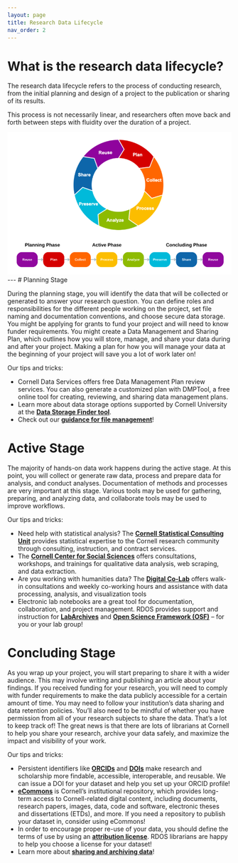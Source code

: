 ```yaml
---
layout: page
title: Research Data Lifecycle
nav_order: 2
---
```


# What is the research data lifecycle? 
The research data lifecycle refers to the process of conducting research, from the initial planning and design of a project to the publication or sharing of its results.  

This process is not necessarily linear, and researchers often move back and forth between steps with fluidity over the duration of a project.

<img src="/public/images/datalife.png" alt="Data lifecycle">
---
# Planning Stage 

During the planning stage, you will identify the data that will be collected or generated to answer your research question. You can define roles and responsibilities for the different people working on the project, set file naming and documentation conventions, and choose secure data storage. You might be applying for grants to fund your project and will need to know funder requirements.  You might create a Data Management and Sharing Plan, which outlines how you will store, manage, and share your data during and after your project. Making a plan for how you will manage your data at the beginning of your project will save you a lot of work later on! 
 
Our tips and tricks: 
- Cornell Data Services offers free Data Management Plan review services. You can also generate a customized plan with DMPTool, a free online tool for creating, reviewing, and sharing data management plans. 
- Learn more about data storage options supported by Cornell University at the **[Data Storage Finder tool](https://finder.research.cornell.edu)**. 
- Check out our **[guidance for file management](https://data.research.cornell.edu/data-management/storing-and-managing/file-management/)**! 


# Active Stage 

The majority of hands-on data work happens during the active stage. At this point, you will collect or generate raw data, process and prepare data for analysis, and conduct analyses. Documentation of methods and processes are very important at this stage. Various tools may be used for gathering, preparing, and analyzing data, and collaborate tools may be used to improve workflows. 
 
Our tips and tricks: 
- Need help with statistical analysis? The **[Cornell Statistical Consulting Unit](https://cscu.cornell.edu)** provides statistical expertise to the Cornell research community through consulting, instruction, and contract services. 
- The **[Cornell Center for Social Sciences](https://socialsciences.cornell.edu)** offers consultations, workshops, and trainings for qualitative data analysis, web scraping, and data extraction. 
- Are you working with humanities data? The **[Digital Co-Lab](https://www.library.cornell.edu/about/staff/central-departments/digital-scholarship/)** offers walk-in consultations and weekly co-working hours and assistance with data processing, analysis, and visualization tools 
- Electronic lab notebooks are a great tool for documentation, collaboration, and project management. RDOS provides support and instruction for **[LabArchives](https://labarchives.cornell.edu)** and **[Open Science Framework (OSF)](https://osf.io/institutions/cornell)** – for you or your lab group! 

# Concluding Stage 

As you wrap up your project, you will start preparing to share it with a wider audience. This may involve writing and publishing an article about your findings. If you received funding for your research, you will need to comply with funder requirements to make the data publicly accessible for a certain amount of time. You may need to follow your institution’s data sharing and data retention policies. You’ll also need to be mindful of whether you have permission from all of your research subjects to share the data. 
That’s a lot to keep track of! The great news is that there are lots of librarians at Cornell to help you share your research, archive your data safely, and maximize the impact and visibility of your work. 
 
Our tips and tricks: 
- Persistent identifiers like **[ORCIDs](https://guides.library.cornell.edu/orcid)** and **[DOIs](https://www.doi.org)** make research and scholarship more findable, accessible, interoperable, and reusable. We can issue a DOI for your dataset and help you set up your ORCID profile! 
- **[eCommons](https://ecommons.cornell.edu/home)** is Cornell’s institutional repository, which provides long-term access to Cornell-related digital content, including documents, research papers, images, data, code and software, electronic theses and dissertations (ETDs), and more. If you need a repository to publish your dataset in, consider using eCommons! 
- In order to encourage proper re-use of your data, you should define the terms of use by using an **[attribution license](https://data.research.cornell.edu/data-management/sharing/intellectual-property/)**. RDOS librarians are happy to help you choose a license for your dataset! 
- Learn more about **[sharing and archiving data](https://data.research.cornell.edu/data-management/archiving-and-preservation/sharing-and-archiving-data/)**! 
 